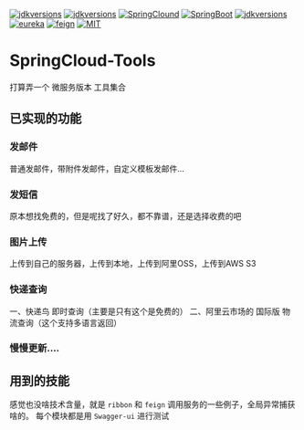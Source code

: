 [![jdkversions](https://img.shields.io/badge/build-passing-success.svg)]()
[![jdkversions](https://img.shields.io/badge/Java-1.8%2B-green.svg)]()
[![SpringClound](https://img.shields.io/badge/SpringClound-Greenwich-success.svg)]()
[![SpringBoot](https://img.shields.io/badge/SpringBoot-V2.1.0-success.svg)]()
[![jdkversions](https://img.shields.io/badge/Swagger_UI-v2.7.0-success.svg)]()
[![eureka](https://img.shields.io/badge/Eureka-green.svg)]()
[![feign](https://img.shields.io/badge/Feign-green.svg)]()
[![MIT](https://img.shields.io/badge/license-MIT-ff69b4.svg)]()

# SpringCloud-Tools
打算弄一个 微服务版本 工具集合

## 已实现的功能

### 发邮件
普通发邮件，带附件发邮件，自定义模板发邮件...

### 发短信
原本想找免费的，但是呢找了好久，都不靠谱，还是选择收费的吧

### 图片上传
上传到自己的服务器，上传到本地，上传到阿里OSS，上传到AWS S3

### 快递查询
一、快递鸟 即时查询（主要是只有这个是免费的）
二、阿里云市场的 国际版 物流查询（这个支持多语言返回）

### 慢慢更新....

## 用到的技能
感觉也没啥技术含量，就是 `ribbon` 和 `feign` 调用服务的一些例子，全局异常捕获啥的。
每个模块都是用 `Swagger-ui` 进行测试

